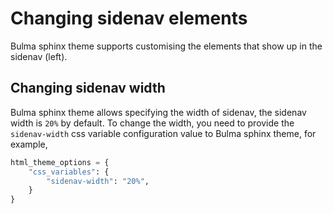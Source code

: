 # Changing sidenav elements

Bulma sphinx theme supports customising the elements that show up in the sidenav (left).

## Changing sidenav width

Bulma sphinx theme allows specifying the width of sidenav, the sidenav width is `20%` by default. To change the width, you need to provide the `sidenav-width` css variable configuration value to Bulma sphinx theme, for example,

```python
html_theme_options = {
    "css_variables": {
        "sidenav-width": "20%",
    }
}
```
